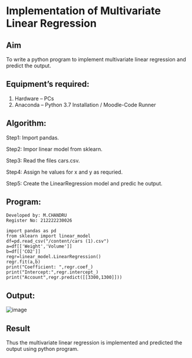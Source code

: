 # Implementation of Multivariate Linear Regression
## Aim
To write a python program to implement multivariate linear regression and predict the output.
## Equipment’s required:
1.	Hardware – PCs
2.	Anaconda – Python 3.7 Installation / Moodle-Code Runner
## Algorithm:
Step1:
Import pandas.

Step2:
Impor linear model from sklearn.

Step3:
Read the files cars.csv.

Step4:
Assign he values for x and y as requried.

Step5:
Create the LinearRegression model and predic he output.

## Program:
```
Developed by: M.CHANDRU
Register No: 212222230026

import pandas as pd
from sklearn import linear_model
df=pd.read_csv("/content/cars (1).csv")
a=df[['Weight','Volume']]
b=df[['CO2']]
regr=linear_model.LinearRegression()
regr.fit(a,b)
print("Coefficient: ",regr.coef_)
print("Intercept:",regr.intercept_)
print("Account",regr.predict([[3300,1300]]))

```
## Output:
![image](https://github.com/chandrumathiyazhagan/Multivariate-Linear-Regression/assets/119393023/95e58454-4af9-417a-8e48-af1f5119cfdb)

## Result
Thus the multivariate linear regression is implemented and predicted the output using python program.
